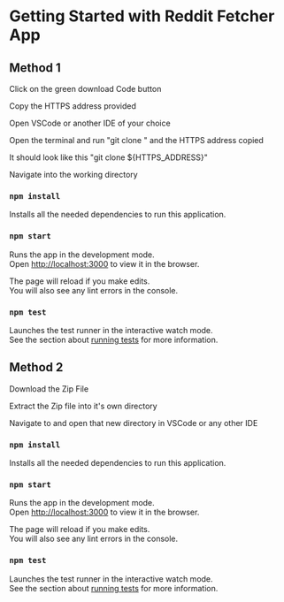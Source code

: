 # Getting Started with Reddit Fetcher App

## Method 1

Click on the green download Code button

Copy the HTTPS address provided

Open VSCode or another IDE of your choice

Open the terminal and run "git clone " and the HTTPS address copied

It should look like this "git clone ${HTTPS_ADDRESS}"

Navigate into the working directory

### `npm install`

Installs all the needed dependencies to run this application.

### `npm start`

Runs the app in the development mode.\
Open [http://localhost:3000](http://localhost:3000) to view it in the browser.

The page will reload if you make edits.\
You will also see any lint errors in the console.

### `npm test`

Launches the test runner in the interactive watch mode.\
See the section about [running tests](https://facebook.github.io/create-react-app/docs/running-tests) for more information.

## Method 2

Download the Zip File

Extract the Zip file into it's own directory

Navigate to and open that new directory in VSCode or any other IDE

### `npm install`

Installs all the needed dependencies to run this application.

### `npm start`

Runs the app in the development mode.\
Open [http://localhost:3000](http://localhost:3000) to view it in the browser.

The page will reload if you make edits.\
You will also see any lint errors in the console.

### `npm test`

Launches the test runner in the interactive watch mode.\
See the section about [running tests](https://facebook.github.io/create-react-app/docs/running-tests) for more information.
